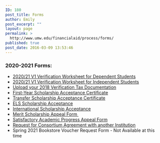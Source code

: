 ```yaml
---
ID: 180
post_title: Forms
author: Emily
post_excerpt: ""
layout: page
permalink: >
  http://www.umw.edu/financialaid/process/forms/
published: true
post_date: 2016-03-09 13:53:46
---
```

<h3>2020-2021 Forms:</h3>
<ul>
 	<li><a href="https://dynamicforms.ngwebsolutions.com/casAuthentication.ashx?InstID=a865adc6-8f77-4fb5-918d-9ecc2a2ae697&amp;targetURL=https://dynamicforms.ngwebsolutions.com/Submit/Form/Start/6bd5ab38-e34f-4d70-bce0-9a019ee788dc">2020/21 V1 Verification Worksheet for Dependent Students</a></li>
 	<li><a href="https://dynamicforms.ngwebsolutions.com/casAuthentication.ashx?InstID=a865adc6-8f77-4fb5-918d-9ecc2a2ae697&amp;targetURL=https://dynamicforms.ngwebsolutions.com/Submit/Form/Start/0e4f9cb3-8dcc-46e3-a8f9-8aacd9f1343b">2020/21 V1 Verification Worksheet for Independent Students</a></li>
 	<li><a href="https://dynamicforms.ngwebsolutions.com/casAuthentication.ashx?InstID=a865adc6-8f77-4fb5-918d-9ecc2a2ae697&amp;targetURL=https://dynamicforms.ngwebsolutions.com/Submit/Form/Start/65429460-f021-4079-8a67-56a6ae3de00a">Upload your 2018 Verification Tax Documentation</a></li>
 	<li><a href="http://www.umw.edu/admissions/youarein/firstyear-scholarship-acceptance/">First-Year Scholarship Acceptance Certificate</a></li>
 	<li><a href="http://www.umw.edu/admissions/youarein/transfer-scholarship-acceptance/">Transfer Scholarship Acceptance Certificate</a></li>
 	<li><a href="http://www.umw.edu/admissions/youarein/els-scholarship-acceptance/">ELS Scholarship Acceptance</a></li>
 	<li><a href="http://www.umw.edu/admissions/youarein/international-scholarship-acceptance/">International Scholarship Acceptance</a></li>
 	<li><a href="https://dynamicforms.ngwebsolutions.com/casAuthentication.ashx?InstID=a865adc6-8f77-4fb5-918d-9ecc2a2ae697&amp;targetURL=https://dynamicforms.ngwebsolutions.com/Submit/Form/Start/d8965a51-3433-4c8c-bdef-e7d410245a43">Merit Scholarship Appeal Form </a></li>
 	<li><a href="http://www.umw.edu/financialaid/wp-content/uploads/sites/31/2020/07/SAP-Appeal-Form.pdf">Satisfactory Academic Progress Appeal Form</a></li>
 	<li><a href="https://www.umw.edu/financialaid/wp-content/uploads/sites/31/2017/12/Consortium-Agreement.pdf">Request for Consortium Agreement with another Institution</a></li>
 	<li>Spring 2021 Bookstore Voucher Request Form - Not Available at this time</li>
</ul>